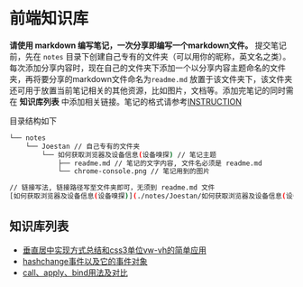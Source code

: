 # 前端知识库

**请使用 markdown 编写笔记，一次分享即编写一个markdown文件。** 提交笔记前，先在 `notes` 目录下创建自己专有的文件夹（可以用你的昵称，英文名之类）。每次添加分享内容时，现在自己的文件夹下添加一个以分享内容主题命名的文件夹，再将要分享的markdown文件命名为`readme.md` 放置于该文件夹下，该文件夹还可用于放置当前笔记相关的其他资源，比如图片，文档等。添加完笔记的同时需在 **知识库列表** 中添加相关链接。笔记的格式请参考[INSTRUCTION](./notes/INSTRUCTION.md)

目录结构如下

```sh
└── notes
    └── Joestan // 自己专有的文件夹
        └── 如何获取浏览器及设备信息(设备嗅探) // 笔记主题
            ├── readme.md // 笔记的文字内容, 文件名必须是 readme.md
            └── chrome-console.png // 笔记用到的图片

// 链接写法, 链接路径写至文件夹即可，无须到 readme.md 文件
[如何获取浏览器及设备信息(设备嗅探)](./notes/Joestan/如何获取浏览器及设备信息(设备嗅探)/)
```



## 知识库列表
* [垂直居中实现方式总结和css3单位vw-vh的简单应用](./notes/wyg/垂直居中实现方式总结和css3单位vw-vh的简单应用/)
* [hashchange事件以及它的事件对象](./notes/wyg/hashchange事件以及它的事件对象/)
* [call、apply、bind用法及对比](https://github.com/hzfhhh/frontend-kb/blob/patch-4/notes/huangzifneg/bind-call-apply/readme.md)

